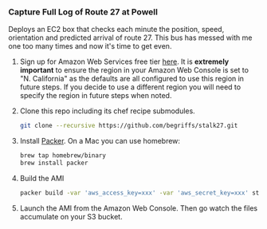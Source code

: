 ### Capture Full Log of Route 27 at Powell

Deploys an EC2 box that  checks each minute the position, speed,
orientation and predicted arrival of route 27. This bus has messed
with me one too many times and now it's time to get even.

1. Sign up for Amazon Web Services free tier [here](http://aws.amazon.com/free/).
    It is **extremely important** to ensure the region in your
    Amazon Web Console is set to "N. California" as the defaults 
    are all configured to use this region in future steps. If you decide
    to use a different region you will need to specify the region in future
    steps when noted.

2. Clone this repo including its chef recipe submodules.
    ```bash
    git clone --recursive https://github.com/begriffs/stalk27.git
    ```

3. Install <a href="https://www.packer.io/" target="_blank">Packer</a>.
    On a Mac you can use homebrew:
    ```bash
    brew tap homebrew/binary
    brew install packer
    ```
4. Build the AMI
    ```bash
    packer build -var 'aws_access_key=xxx' -var 'aws_secret_key=xxx' stalker.json
    ```

5. Launch the AMI from the Amazon Web Console. Then go watch the
    files accumulate on your S3 bucket.

